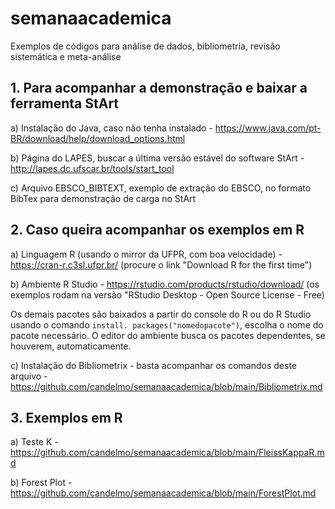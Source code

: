 # semanaacademica
 Exemplos de códigos para análise de dados, bibliometria, revisão sistemática e meta-análise

## 1. Para acompanhar a demonstração e baixar a ferramenta StArt

a) Instalação do Java, caso não tenha instalado - https://www.java.com/pt-BR/download/help/download_options.html

b) Página do LAPES, buscar a última versão estável do software StArt - http://lapes.dc.ufscar.br/tools/start_tool

c) Arquivo EBSCO_BIBTEXT, exemplo de extração do EBSCO, no formato BibTex para demonstração de carga no StArt

## 2. Caso queira acompanhar os exemplos em R

a) Linguagem R (usando o mirror da UFPR, com boa velocidade) - https://cran-r.c3sl.ufpr.br/ (procure o link "Download R for the first time")

b) Ambiente R Studio - https://rstudio.com/products/rstudio/download/ (os exemplos rodam na versão "RStudio Desktop - Open Source License - Free)

Os demais pacotes são baixados a partir do console do R ou do R Studio usando o comando `install. packages("nomedopacote")`, escolha o nome do pacote necessário. O editor do ambiente busca os pacotes dependentes, se houverem, automaticamente.

c) Instalação do Bibliometrix - basta acompanhar os comandos deste arquivo - https://github.com/candelmo/semanaacademica/blob/main/Bibliometrix.md

## 3. Exemplos em R

a) Teste K - https://github.com/candelmo/semanaacademica/blob/main/FleissKappaR.md

b) Forest Plot - https://github.com/candelmo/semanaacademica/blob/main/ForestPlot.md

